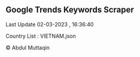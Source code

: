 

## Google Trends Keywords Scraper 
 
Last Update 02-03-2023 , 16:36:40

Country List :
VIETNAM.json



© Abdul Muttaqin 
